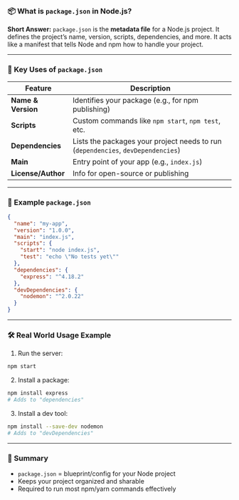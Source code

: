 ### 📦 What is `package.json` in Node.js?

**Short Answer:**
`package.json` is the **metadata file** for a Node.js project. It defines the project’s name, version, scripts, dependencies, and more. It acts like a manifest that tells Node and npm how to handle your project.

---

### 🔑 Key Uses of `package.json`

| Feature            | Description                                                                      |
| ------------------ | -------------------------------------------------------------------------------- |
| **Name & Version** | Identifies your package (e.g., for npm publishing)                               |
| **Scripts**        | Custom commands like `npm start`, `npm test`, etc.                               |
| **Dependencies**   | Lists the packages your project needs to run (`dependencies`, `devDependencies`) |
| **Main**           | Entry point of your app (e.g., `index.js`)                                       |
| **License/Author** | Info for open-source or publishing                                               |

---

### 🧾 Example `package.json`

```json
{
  "name": "my-app",
  "version": "1.0.0",
  "main": "index.js",
  "scripts": {
    "start": "node index.js",
    "test": "echo \"No tests yet\""
  },
  "dependencies": {
    "express": "^4.18.2"
  },
  "devDependencies": {
    "nodemon": "^2.0.22"
  }
}
```

---

### 🛠 Real World Usage Example

1. Run the server:

```bash
npm start
```

2. Install a package:

```bash
npm install express
# Adds to "dependencies"
```

3. Install a dev tool:

```bash
npm install --save-dev nodemon
# Adds to "devDependencies"
```

---

### 🧠 Summary

* `package.json` = blueprint/config for your Node project
* Keeps your project organized and sharable
* Required to run most npm/yarn commands effectively